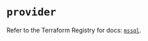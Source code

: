 # `provider`

Refer to the Terraform Registry for docs: [`mssql`](https://registry.terraform.io/providers/pgssoft/mssql/0.6.0/docs).
